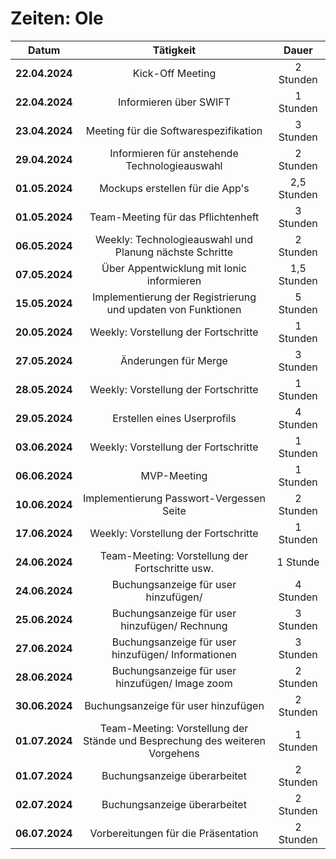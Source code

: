 # Zeiten: Ole


|     Datum      |             Tätigkeit             |   Dauer   |
| :------------: | :-------------------------------: | :-------: |
| **22.04.2024** |         Kick-Off Meeting          | 2 Stunden |
| **22.04.2024** | Informieren über SWIFT            | 1 Stunden |
| **23.04.2024** | Meeting für die Softwarespezifikation | 3 Stunden |
| **29.04.2024** | Informieren für anstehende Technologieauswahl| 2 Stunden  |
| **01.05.2024** | Mockups erstellen für die App's   | 2,5 Stunden|
| **01.05.2024** | Team-Meeting für das Pflichtenheft| 3 Stunden  |
| **06.05.2024** | Weekly: Technologieauswahl und Planung nächste Schritte| 2 Stunden  |
| **07.05.2024** | Über Appentwicklung mit Ionic informieren | 1,5 Stunden  |
| **15.05.2024** | Implementierung der Registrierung und updaten von Funktionen | 5 Stunden  |
| **20.05.2024** | Weekly: Vorstellung der Fortschritte | 1 Stunden  |
| **27.05.2024** | Änderungen für Merge     | 3 Stunden  |
| **28.05.2024** | Weekly: Vorstellung der Fortschritte  | 1 Stunden  |
| **29.05.2024** | Erstellen eines Userprofils       | 4 Stunden  |
| **03.06.2024** | Weekly: Vorstellung der Fortschritte | 1 Stunden  |
| **06.06.2024** | MVP-Meeting                       | 1 Stunden  |
| **10.06.2024** | Implementierung Passwort-Vergessen Seite | 2 Stunden  |
| **17.06.2024** | Weekly: Vorstellung der Fortschritte | 1 Stunden  |
| **24.06.2024** | Team-Meeting: Vorstellung der Fortschritte usw.          | 1 Stunde   |
| **24.06.2024** | Buchungsanzeige für user hinzufügen/                     | 4 Stunden  |
| **25.06.2024** | Buchungsanzeige für user hinzufügen/ Rechnung            | 3 Stunden  |
| **27.06.2024** | Buchungsanzeige für user hinzufügen/ Informationen       | 3 Stunden  |
| **28.06.2024** | Buchungsanzeige für user hinzufügen/ Image zoom          | 2 Stunden  |
| **30.06.2024** | Buchungsanzeige für user hinzufügen                      | 2 Stunden  |
| **01.07.2024** | Team-Meeting: Vorstellung der Stände und Besprechung des weiteren Vorgehens | 1 Stunden  |
| **01.07.2024** | Buchungsanzeige überarbeitet                             | 2 Stunden  |
| **02.07.2024** | Buchungsanzeige überarbeitet                             | 2 Stunden  |
| **06.07.2024** | Vorbereitungen für die Präsentation                      | 2 Stunden  |
